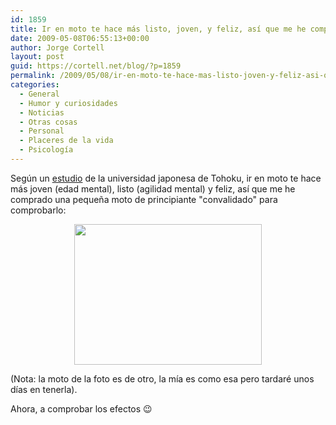 ```yaml
---
id: 1859
title: Ir en moto te hace más listo, joven, y feliz, así que me he comprado una
date: 2009-05-08T06:55:13+00:00
author: Jorge Cortell
layout: post
guid: https://cortell.net/blog/?p=1859
permalink: /2009/05/08/ir-en-moto-te-hace-mas-listo-joven-y-feliz-asi-que-me-he-comprado-una/
categories:
  - General
  - Humor y curiosidades
  - Noticias
  - Otras cosas
  - Personal
  - Placeres de la vida
  - Psicología
---
```

Según un <a title="https://www.google.com/hostednews/afp/article/ALeqM5itCbTMj0ACqXppwLJqoe39s4d-Gg" href="https://www.google.com/hostednews/afp/article/ALeqM5itCbTMj0ACqXppwLJqoe39s4d-Gg" target="_blank">estudio</a> de la universidad japonesa de Tohoku, ir en moto te hace más joven (edad mental), listo (agilidad mental) y feliz, así que me he comprado una pequeña moto de principiante "convalidado" para comprobarlo:

<p style="text-align: center">
  <img class="aligncenter" title="moto" src="https://farm4.static.flickr.com/3293/2385470878_067da4b9bf.jpg?v=0" alt="" width="300" height="225" />
</p>

(Nota: la moto de la foto es de otro, la mía es como esa pero tardaré unos días en tenerla).

Ahora, a comprobar los efectos 😉